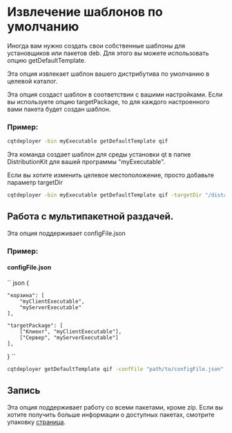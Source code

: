 # Извлечение шаблонов по умолчанию

Иногда вам нужно создать свои собственные шаблоны для установщиков или пакетов deb.
Для этого вы можете использовать опцию getDefaultTemplate.

Эта опция извлекает шаблон вашего дистрибутива по умолчанию в целевой каталог.

Эта опция создаст шаблон в соответствии с вашими настройками. Если вы используете опцию targetPackage, то для каждого настроенного вами пакета будет создан шаблон.

### Пример:

```bash
cqtdeployer -bin myExecutable getDefaultTemplate qif
```
Эта команда создает шаблон для среды установки qt в папке DistributionKit для вашей программы "myExecutable".

Если вы хотите изменить целевое местоположение, просто добавьте параметр targetDir
```bash
cqtdeployer -bin myExecutable getDefaultTemplate qif -targetDir "/distanation/Dir"

```

## Работа с мультипакетной раздачей.

Эта опция поддерживает configFile.json

### Пример:

#### configFile.json
`` json
{

    "корзина": [
        "myClientExecutable",
        "myServerExecutable"
    ],

    "targetPackage": [
        ["Клиент", "myClientExecutable"],
        ["Сервер", "myServerExecutable"]
    ],
}
``

```bash
cqtdeployer getDefaultTemplate qif -confFile "path/to/configFile.json"
```


## Запись
Эта опция поддерживает работу со всеми пакетами, кроме zip.
Если вы хотите получить больше информации о доступных пакетах, смотрите упаковку [страница](Packing.md).